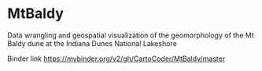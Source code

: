 # MtBaldy
Data wrangling and geospatial visualization of the geomorphology of the Mt Baldy dune at the Indiana Dunes National Lakeshore

Binder link https://mybinder.org/v2/gh/CartoCoder/MtBaldy/master
